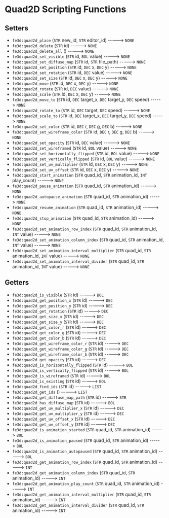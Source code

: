# Quad2D Scripting Functions

## Setters

- `fe3d:quad2d_place` (`STR` new_id, `STR` editor_id) -----> `NONE`
- `fe3d:quad2d_delete` (`STR` id) -----> `NONE`
- `fe3d:quad2d_delete_all` () -----> `NONE`
- `fe3d:quad2d_set_visible` (`STR` id, `BOL` value) -----> `NONE`
- `fe3d:quad2d_set_diffuse_map` (`STR` id, `STR` file_path) -----> `NONE`
- `fe3d:quad2d_set_position` (`STR` id, `DEC` x, `DEC` y) -----> `NONE`
- `fe3d:quad2d_set_rotation` (`STR` id, `DEC` value) -----> `NONE`
- `fe3d:quad2d_set_size` (`STR` id, `DEC` x, `DEC` y) -----> `NONE`
- `fe3d:quad2d_move` (`STR` id, `DEC` x, `DEC` y) -----> `NONE`
- `fe3d:quad2d_rotate` (`STR` id, `DEC` value) -----> `NONE`
- `fe3d:quad2d_scale` (`STR` id, `DEC` x, `DEC` y) -----> `NONE`
- `fe3d:quad2d_move_to` (`STR` id, `DEC` target_x, `DEC` target_y, `DEC` speed) -----> `NONE`
- `fe3d:quad2d_rotate_to` (`STR` id, `DEC` target, `DEC` speed) -----> `NONE`
- `fe3d:quad2d_scale_to` (`STR` id, `DEC` target_x, `DEC` target_y, `DEC` speed) -----> `NONE`
- `fe3d:quad2d_set_color` (`STR` id, `DEC` r, `DEC` g, `DEC` b) -----> `NONE`
- `fe3d:quad2d_set_wireframe_color` (`STR` id, `DEC` r, `DEC` g, `DEC` b) -----> `NONE`
- `fe3d:quad2d_set_opacity` (`STR` id, `DEC` value) -----> `NONE`
- `fe3d:quad2d_set_wireframed` (`STR` id, `BOL` value) -----> `NONE`
- `fe3d:quad2d_set_horizontally_flipped` (`STR` id, `BOL` value) -----> `NONE`
- `fe3d:quad2d_set_vertically_flipped` (`STR` id, `BOL` value) -----> `NONE`
- `fe3d:quad2d_set_uv_multiplier` (`STR` id, `DEC` x, `DEC` y) -----> `NONE`
- `fe3d:quad2d_set_uv_offset` (`STR` id, `DEC` x, `DEC` y) -----> `NONE`
- `fe3d:quad2d_start_animation` (`STR` quad_id, `STR` animation_id, `INT` play_count) -----> `NONE`
- `fe3d:quad2d_pause_animation` (`STR` quad_id, `STR` animation_id) -----> `NONE`
- `fe3d:quad2d_autopause_animation` (`STR` quad_id, `STR` animation_id) -----> `NONE`
- `fe3d:quad2d_resume_animation` (`STR` quad_id, `STR` animation_id) -----> `NONE`
- `fe3d:quad2d_stop_animation` (`STR` quad_id, `STR` animation_id) -----> `NONE`
- `fe3d:quad2d_set_animation_row_index` (`STR` quad_id, `STR` animation_id, `INT` value) -----> `NONE`
- `fe3d:quad2d_set_animation_column_index` (`STR` quad_id, `STR` animation_id, `INT` value) -----> `NONE`
- `fe3d:quad2d_set_animation_interval_multiplier` (`STR` quad_id, `STR` animation_id, `INT` value) -----> `NONE`
- `fe3d:quad2d_set_animation_interval_divider` (`STR` quad_id, `STR` animation_id, `INT` value) -----> `NONE`

## Getters

- `fe3d:quad2d_is_visible` (`STR` id) -----> `BOL`
- `fe3d:quad2d_get_position_x` (`STR` id) -----> `DEC`
- `fe3d:quad2d_get_position_y` (`STR` id) -----> `DEC`
- `fe3d:quad2d_get_rotation` (`STR` id) -----> `DEC`
- `fe3d:quad2d_get_size_x` (`STR` id) -----> `DEC`
- `fe3d:quad2d_get_size_y` (`STR` id) -----> `DEC`
- `fe3d:quad2d_get_color_r` (`STR` id) -----> `DEC`
- `fe3d:quad2d_get_color_g` (`STR` id) -----> `DEC`
- `fe3d:quad2d_get_color_b` (`STR` id) -----> `DEC`
- `fe3d:quad2d_get_wireframe_color_r` (`STR` id) -----> `DEC`
- `fe3d:quad2d_get_wireframe_color_g` (`STR` id) -----> `DEC`
- `fe3d:quad2d_get_wireframe_color_b` (`STR` id) -----> `DEC`
- `fe3d:quad2d_get_opacity` (`STR` id) -----> `DEC`
- `fe3d:quad2d_is_horizontally_flipped` (`STR` id) -----> `BOL`
- `fe3d:quad2d_is_vertically_flipped` (`STR` id) -----> `BOL`
- `fe3d:quad2d_is_wireframed` (`STR` id) -----> `BOL`
- `fe3d:quad2d_is_existing` (`STR` id) -----> `BOL`
- `fe3d:quad2d_find_ids` (`STR` id) -----> `LIST`
- `fe3d:quad2d_get_ids` () -----> `LIST`
- `fe3d:quad2d_get_diffuse_map_path` (`STR` id) -----> `STR`
- `fe3d:quad2d_has_diffuse_map` (`STR` id) -----> `BOL`
- `fe3d:quad2d_get_uv_multiplier_x` (`STR` id) -----> `DEC`
- `fe3d:quad2d_get_uv_multiplier_y` (`STR` id) -----> `DEC`
- `fe3d:quad2d_get_uv_offset_x` (`STR` id) -----> `DEC`
- `fe3d:quad2d_get_uv_offset_y` (`STR` id) -----> `DEC`
- `fe3d:quad2d_is_animation_started` (`STR` quad_id, `STR` animation_id) -----> `BOL`
- `fe3d:quad2d_is_animation_paused` (`STR` quad_id, `STR` animation_id) -----> `BOL`
- `fe3d:quad2d_is_animation_autopaused` (`STR` quad_id, `STR` animation_id) -----> `BOL`
- `fe3d:quad2d_get_animation_row_index` (`STR` quad_id, `STR` animation_id) -----> `INT`
- `fe3d:quad2d_get_animation_column_index` (`STR` quad_id, `STR` animation_id) -----> `INT`
- `fe3d:quad2d_get_animation_play_count` (`STR` quad_id, `STR` animation_id) -----> `INT`
- `fe3d:quad2d_get_animation_interval_multiplier` (`STR` quad_id, `STR` animation_id) -----> `INT`
- `fe3d:quad2d_get_animation_interval_divider` (`STR` quad_id, `STR` animation_id) -----> `INT`
